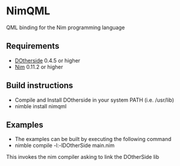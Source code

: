# NimQML

QML binding for the Nim programming language

## Requirements
* [DOtherside](https://github.com/filcuc/DOtherSide) 0.4.5 or higher
* [Nim](http://nim-lang.org/) 0.11.2 or higher

## Build instructions
* Compile and Install DOtherside in your system PATH (i.e. /usr/lib)
* nimble install nimqml

## Examples
* The examples can be built by executing the following command
* nimble compile -l:-lDOtherSide main.nim

This invokes the nim compiler asking to link the DOtherSide lib
